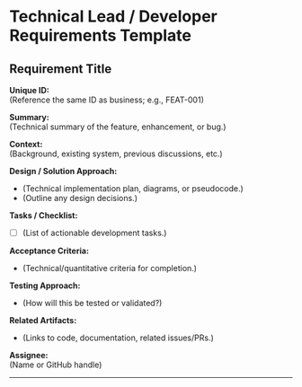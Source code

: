 # Technical Lead / Developer Requirements Template

## Requirement Title

**Unique ID:**  
(Reference the same ID as business; e.g., FEAT-001)

**Summary:**  
(Technical summary of the feature, enhancement, or bug.)

**Context:**  
(Background, existing system, previous discussions, etc.)

**Design / Solution Approach:**  
- (Technical implementation plan, diagrams, or pseudocode.)
- (Outline any design decisions.)

**Tasks / Checklist:**  
- [ ] (List of actionable development tasks.)

**Acceptance Criteria:**  
- (Technical/quantitative criteria for completion.)

**Testing Approach:**  
- (How will this be tested or validated?)

**Related Artifacts:**  
- (Links to code, documentation, related issues/PRs.)

**Assignee:**  
(Name or GitHub handle)

---
